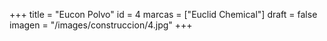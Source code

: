 +++
title = "Eucon Polvo"
id = 4
marcas = ["Euclid Chemical"]
draft = false
imagen = "/images/construccion/4.jpg"
+++

<!--more-->